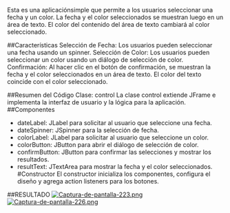 Esta es una aplicaciónsimple que permite a los usuarios seleccionar una fecha y un color. La fecha y el color seleccionados se muestran luego en un área de texto. El color del contenido del área de texto cambiará al color seleccionado.

##Características
Selección de Fecha: Los usuarios pueden seleccionar una fecha usando un spinner.
Selección de Color: Los usuarios pueden seleccionar un color usando un diálogo de selección de color.
Confirmación: Al hacer clic en el botón de confirmación, se muestran la fecha y el color seleccionados en un área de texto. El color del texto coincide con el color seleccionado.

##Resumen del Código
Clase: control
La clase control extiende JFrame e implementa la interfaz de usuario y la lógica para la aplicación.
##Componentes
- dateLabel: JLabel para solicitar al usuario que seleccione una fecha.
- dateSpinner: JSpinner para la selección de fecha.
- colorLabel: JLabel para solicitar al usuario que seleccione un color.
- colorButton: JButton para abrir el diálogo de selección de color.
- confirmButton: JButton para confirmar las selecciones y mostrar los resultados.
- resultText: JTextArea para mostrar la fecha y el color seleccionados.
#Constructor
El constructor inicializa los componentes, configura el diseño y agrega action listeners para los botones.

##RESULTADO
[![Captura-de-pantalla-223.png](https://i.postimg.cc/wBSSNtP7/Captura-de-pantalla-223.png)](https://postimg.cc/2q7cR5CD)
[![Captura-de-pantalla-226.png](https://i.postimg.cc/6qhSFMQv/Captura-de-pantalla-226.png)](https://postimg.cc/1VfJqcwm)

